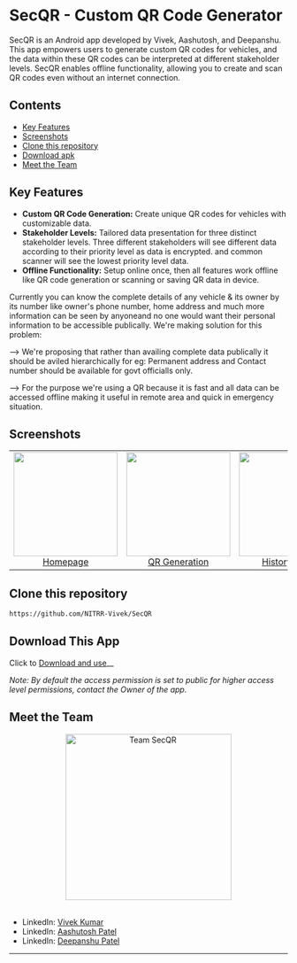 # SecQR - Custom QR Code Generator

SecQR is an Android app developed by Vivek, Aashutosh, and Deepanshu. This app empowers users to generate custom QR codes for vehicles, and the data within these QR codes can be interpreted at different stakeholder levels. SecQR enables offline functionality, allowing you to create and scan QR codes even without an internet connection.

## Contents

- [Key Features](#key-features)
- [Screenshots](#screenshots)
- [Clone this repository](#clone-this-repository)
- [Download apk](#download-this-app)
- [Meet the Team](#meet-the-team)

## Key Features

- **Custom QR Code Generation:** Create unique QR codes for vehicles with customizable data.
- **Stakeholder Levels:** Tailored data presentation for three distinct stakeholder levels. Three different stakeholders will see different data according to their priority level as data is encrypted. and common scanner will see the lowest priority level data.
- **Offline Functionality:** Setup online once, then all features work offline like QR code generation or scanning or saving QR data in device.


Currently you can know the complete details of any vehicle & its owner by its number like owner's phone number, home address and much more information can be seen by anyoneand no one would want their personal information to be accessible publically.
We're making solution for this problem:


--> We're proposing that rather than availing complete data publically it should be aviled hierarchically for eg: Permanent address and Contact number should be available for govt officialls only.


--> For the purpose we're using a QR because it is fast and all data can be accessed offline making it useful in remote area and quick in emergency situation. 



## Screenshots

<table>
  <tr>
    <td align="center">
      <a href="#screenshots"><img src="https://firebasestorage.googleapis.com/v0/b/sec-qr1.appspot.com/o/screenshot1.jpg?alt=media&token=f3c9d3a9-7fab-411c-a34c-515fe02891e0" width="188" height="auto"></a>
      <br />
      <a href="#screenshots">Homepage</a>
    </td>
    <td align="center">
      <a href="#screenshots"><img src="https://firebasestorage.googleapis.com/v0/b/sec-qr1.appspot.com/o/screenshot2.jpg?alt=media&token=fa6a50ad-b3f3-49b6-a70f-b87607aadb61" width="188" height="auto"></a>
      <br />
      <a href="#screenshots">QR Generation</a>
    </td>
    <td align="center">
      <a href="#screenshots"><img src="https://firebasestorage.googleapis.com/v0/b/sec-qr1.appspot.com/o/screenshot3.jpg?alt=media&token=7ecccd4c-1371-4457-98b0-7955b9c97b4c" width="188" height="auto"></a>
      <br />
      <a href="#screenshots">History Saved</a>
    </td>
    <td align="center">
      <a href="#screenshots"><img src="https://firebasestorage.googleapis.com/v0/b/sec-qr1.appspot.com/o/screenshot4.jpg?alt=media&token=8928e243-7dc9-4a01-9993-413e3a39f633" width="188" height="auto"></a>
      <br />
      <a href="#screenshots">Scanner Output</a>
    </td>
  </tr>
</table>

## Clone this repository

```sh
https://github.com/NITRR-Vivek/SecQR
```

## Download This App

Click to [Download and use](https://drive.google.com/drive/folders/1_-bwsywmL8KCabl0vE5THqpT7lZOZyAZ?usp=sharing")__

_Note: By default the access permission is set to public for higher access level permissions, contact the Owner of the app._

## Meet the Team

<div align="center">
  <a href="https://github.com/NITRR-Vivek/SecQR" target="_blank">
    <img src="https://firebasestorage.googleapis.com/v0/b/sec-qr1.appspot.com/o/team2.png?alt=media&token=65ac36a1-8d3c-4df0-adb7-19496f62daa4" width="300" height="auto" alt="Team SecQR">
  </a>
</div>
<br/>

- LinkedIn: [Vivek Kumar](https://www.linkedin.com/in/NITRR-Vivek/)
- LinkedIn: [Aashutosh Patel](https://www.linkedin.com/in/aashutosh-patel/)
- LinkedIn: [Deepanshu Patel](https://www.linkedin.com/in/deepanshu-patel-3b55a0228/)
 
---
